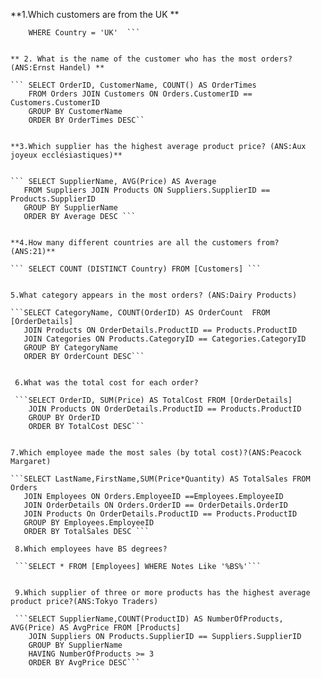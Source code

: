 
**1.Which customers are from the UK **

``` SELECT * FROM [Customers] 
    WHERE Country = 'UK'  ```
    
    
** 2. What is the name of the customer who has the most orders? (ANS:Ernst Handel) **

``` SELECT OrderID, CustomerName, COUNT() AS OrderTimes 
    FROM Orders JOIN Customers ON Orders.CustomerID == Customers.CustomerID 
    GROUP BY CustomerName
    ORDER BY OrderTimes DESC``
    
    
**3.Which supplier has the highest average product price? (ANS:Aux joyeux ecclésiastiques)**


``` SELECT SupplierName, AVG(Price) AS Average 
   FROM Suppliers JOIN Products ON Suppliers.SupplierID == Products.SupplierID
   GROUP BY SupplierName
   ORDER BY Average DESC ```
   
 
**4.How many different countries are all the customers from? (ANS:21)**

``` SELECT COUNT (DISTINCT Country) FROM [Customers] ```


5.What category appears in the most orders? (ANS:Dairy Products)

```SELECT CategoryName, COUNT(OrderID) AS OrderCount  FROM [OrderDetails] 
   JOIN Products ON OrderDetails.ProductID == Products.ProductID 
   JOIN Categories ON Products.CategoryID == Categories.CategoryID 
   GROUP BY CategoryName
   ORDER BY OrderCount DESC```
   
   
 6.What was the total cost for each order? 
 
 ```SELECT OrderID, SUM(Price) AS TotalCost FROM [OrderDetails] 
    JOIN Products ON OrderDetails.ProductID == Products.ProductID
    GROUP BY OrderID
    ORDER BY TotalCost DESC```
    
    
7.Which employee made the most sales (by total cost)?(ANS:Peacock Margaret)

```SELECT LastName,FirstName,SUM(Price*Quantity) AS TotalSales FROM Orders
   JOIN Employees ON Orders.EmployeeID ==Employees.EmployeeID
   JOIN OrderDetails ON Orders.OrderID == OrderDetails.OrderID
   JOIN Products On OrderDetails.ProductID == Products.ProductID
   GROUP BY Employees.EmployeeID
   ORDER BY TotalSales DESC ```
   
 8.Which employees have BS degrees?
 
 ```SELECT * FROM [Employees] WHERE Notes Like '%BS%'```
 
 
 9.Which supplier of three or more products has the highest average product price?(ANS:Tokyo Traders)
 
 ```SELECT SupplierName,COUNT(ProductID) AS NumberOfProducts, AVG(Price) AS AvgPrice FROM [Products]
    JOIN Suppliers ON Products.SupplierID == Suppliers.SupplierID
    GROUP BY SupplierName
    HAVING NumberOfProducts >= 3
    ORDER BY AvgPrice DESC```
 
 
